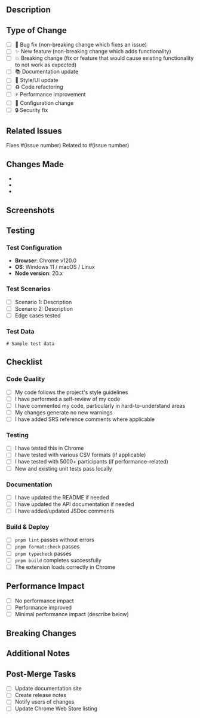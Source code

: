 ## Description

<!-- Provide a brief description of the changes in this PR -->

## Type of Change

<!-- Mark the relevant option with an "x" -->

- [ ] 🐛 Bug fix (non-breaking change which fixes an issue)
- [ ] ✨ New feature (non-breaking change which adds functionality)
- [ ] 💥 Breaking change (fix or feature that would cause existing functionality to not work as expected)
- [ ] 📚 Documentation update
- [ ] 🎨 Style/UI update
- [ ] ♻️ Code refactoring
- [ ] ⚡ Performance improvement
- [ ] 🔧 Configuration change
- [ ] 🔒 Security fix

## Related Issues

<!-- Link to relevant issues -->

Fixes #(issue number)
Related to #(issue number)

## Changes Made

<!-- List the main changes made in this PR -->

-
-
-

## Screenshots

<!-- If applicable, add screenshots to demonstrate the changes -->

## Testing

### Test Configuration

- **Browser**: Chrome v120.0
- **OS**: Windows 11 / macOS / Linux
- **Node version**: 20.x

### Test Scenarios

<!-- Describe the tests you ran to verify your changes -->

- [ ] Scenario 1: Description
- [ ] Scenario 2: Description
- [ ] Edge cases tested

### Test Data

<!-- If relevant, provide sample CSV or test data used -->

```csv
# Sample test data
```

## Checklist

<!-- Mark completed items with an "x" -->

### Code Quality

- [ ] My code follows the project's style guidelines
- [ ] I have performed a self-review of my code
- [ ] I have commented my code, particularly in hard-to-understand areas
- [ ] My changes generate no new warnings
- [ ] I have added SRS reference comments where applicable

### Testing

- [ ] I have tested this in Chrome
- [ ] I have tested with various CSV formats (if applicable)
- [ ] I have tested with 5000+ participants (if performance-related)
- [ ] New and existing unit tests pass locally

### Documentation

- [ ] I have updated the README if needed
- [ ] I have updated the API documentation if needed
- [ ] I have added/updated JSDoc comments

### Build & Deploy

- [ ] `pnpm lint` passes without errors
- [ ] `pnpm format:check` passes
- [ ] `pnpm typecheck` passes
- [ ] `pnpm build` completes successfully
- [ ] The extension loads correctly in Chrome

## Performance Impact

<!-- Describe any performance implications -->

- [ ] No performance impact
- [ ] Performance improved
- [ ] Minimal performance impact (describe below)

## Breaking Changes

<!-- List any breaking changes and migration steps if applicable -->

## Additional Notes

<!-- Any additional information that reviewers should know -->

## Post-Merge Tasks

<!-- List any tasks that need to be done after merging -->

- [ ] Update documentation site
- [ ] Create release notes
- [ ] Notify users of changes
- [ ] Update Chrome Web Store listing
